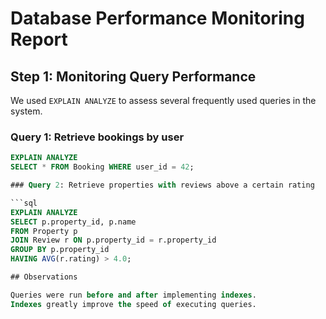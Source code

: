 # Database Performance Monitoring Report

## Step 1: Monitoring Query Performance

We used `EXPLAIN ANALYZE` to assess several frequently used queries in the system.

### Query 1: Retrieve bookings by user

```sql
EXPLAIN ANALYZE
SELECT * FROM Booking WHERE user_id = 42;

### Query 2: Retrieve properties with reviews above a certain rating

```sql
EXPLAIN ANALYZE
SELECT p.property_id, p.name
FROM Property p
JOIN Review r ON p.property_id = r.property_id
GROUP BY p.property_id
HAVING AVG(r.rating) > 4.0;

## Observations

Queries were run before and after implementing indexes.
Indexes greatly improve the speed of executing queries.
